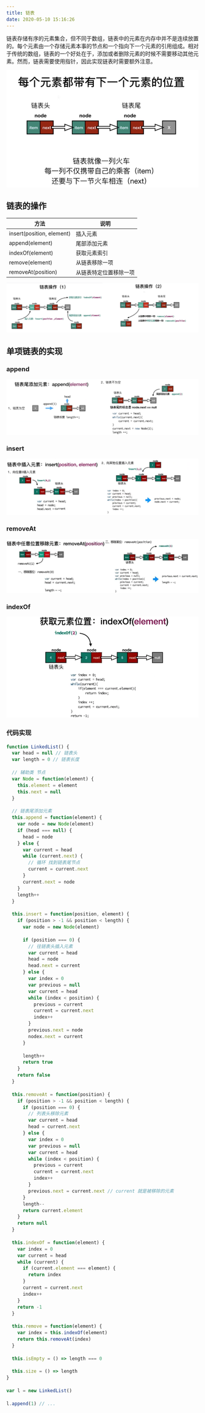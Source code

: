 ```yaml
---
title: 链表
date: 2020-05-10 15:16:26
---
```


链表存储有序的元素集合，但不同于数组，链表中的元素在内存中并不是连续放置的。每个元素由一个存储元素本事的节点和一个指向下一个元素的引用组成。相对于传统的数组，链表的一个好处在于，添加或者删除元素的时候不需要移动其他元素。然而，链表需要使用指针，因此实现链表时需要额外注意。

![](../../../assets/algorithm/linkedList/1.png)

## 链表的操作

| 方法                      | 说明                   |
| ------------------------- | ---------------------- |
| insert(position, element) | 插入元素               |
| append(element)           | 尾部添加元素           |
| indexOf(element)          | 获取元素索引           |
| remove(element)           | 从链表移除一项         |
| removeAt(position)        | 从链表特定位置移除一项 |

![](../../../assets/algorithm/linkedList/2.png)

## 单项链表的实现

### append

![](../../../assets/algorithm/linkedList/3.png)

### insert

![](../../../assets/algorithm/linkedList/4.png)

### removeAt

![](../../../assets/algorithm/linkedList/5.png)

### indexOf

![](../../../assets/algorithm/linkedList/6.png)

### 代码实现

```js {12,27,55,78,91}
function LinkedList() {
  var head = null // 链表头
  var length = 0 // 链表长度

  // 辅助类 节点
  var Node = function(element) {
    this.element = element
    this.next = null
  }

  // 链表尾添加元素
  this.append = function(element) {
    var node = new Node(element)
    if (head === null) {
      head = node
    } else {
      var current = head
      while (current.next) {
        // 循环 找到链表尾节点
        current = current.next
      }
      current.next = node
    }
    length++
  }

  this.insert = function(position, element) {
    if (position > -1 && position < length) {
      var node = new Node(element)

      if (position === 0) {
        // 往链表头插入元素
        var current = head
        head = node
        head.next = current
      } else {
        var index = 0
        var previous = null
        var current = head
        while (index < position) {
          previous = current
          current = current.next
          index++
        }
        previous.next = node
        nodex.next = current
      }

      length++
      return true
    }
    return false
  }

  this.removeAt = function(position) {
    if (position > -1 && position < length) {
      if (position === 0) {
        // 列表头移除元素
        var current = head
        head = current.next
      } else {
        var index = 0
        var previous = null
        var current = head
        while (index < position) {
          previous = current
          current = current.next
          index++
        }
        previous.next = current.next // current 就是被移除的元素
      }
      length--
      return current.element
    }
    return null
  }

  this.indexOf = function(element) {
    var index = 0
    var current = head
    while (current) {
      if (current.element === element) {
        return index
      }
      current = current.next
      index++
    }
    return -1
  }

  this.remove = function(element) {
    var index = this.indexOf(element)
    return this.removeAt(index)
  }

  this.isEmpty = () => length === 0

  this.size = () => length
}

var l = new LinkedList()

l.append(1) // ...
```
